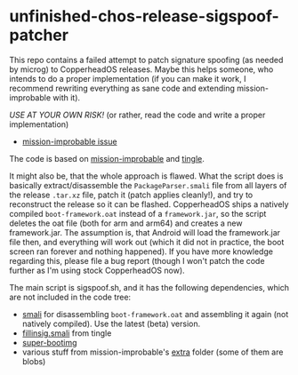 # unfinished-chos-release-sigspoof-patcher

This repo contains a failed attempt to patch signature spoofing (as needed by microg) to CopperheadOS releases.
Maybe this helps someone, who intends to do a proper implementation (if you can make it work, I recommend rewriting everything as sane code and extending mission-improbable with it).

*USE AT YOUR OWN RISK!* (or rather, read the code and write a proper implementation)

* [mission-improbable issue](https://github.com/mikeperry-tor/mission-improbable/issues/16)

The code is based on [mission-improbable](https://github.com/mikeperry-tor/mission-improbable) and [tingle](https://github.com/ale5000-git/tingle).

It might also be, that the whole approach is flawed. What the script does is basically extract/disassemble the `PackageParser.smali` file from all layers of the release `.tar.xz` file, patch it (patch applies cleanly!), and try to reconstruct the release so it can be flashed. CopperheadOS ships a natively compiled `boot-framework.oat` instead of a `framework.jar`, so the script deletes the oat file (both for arm and arm64) and creates a new framework.jar. The assumption is, that Android will load the framework.jar file then, and everything will work out (which it did not in practice, the boot screen ran forever and nothing happened). If you have more knowledge regarding this, please file a bug report (though I won't patch the code further as I'm using stock CopperheadOS now).

The main script is sigspoof.sh, and it has the following dependencies, which are not included in the code tree:
* [smali](https://github.com/JesusFreke/smali) for disassembling `boot-framework.oat` and assembling it again (not natively compiled). Use the latest (beta) version.
* [fillinsig.smali](https://github.com/ale5000-git/tingle/tree/master/patches) from tingle
* [super-bootimg](https://github.com/mikeperry-tor/super-bootimg)
* various stuff from mission-improbable's [extra](https://github.com/mikeperry-tor/mission-improbable/tree/master/extras) folder (some of them are blobs)
